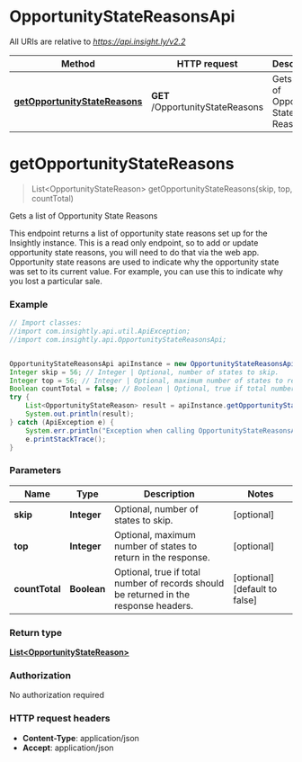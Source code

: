# OpportunityStateReasonsApi

All URIs are relative to *https://api.insight.ly/v2.2*

Method | HTTP request | Description
------------- | ------------- | -------------
[**getOpportunityStateReasons**](OpportunityStateReasonsApi.md#getOpportunityStateReasons) | **GET** /OpportunityStateReasons | Gets a list of Opportunity State Reasons


<a name="getOpportunityStateReasons"></a>
# **getOpportunityStateReasons**
> List&lt;OpportunityStateReason&gt; getOpportunityStateReasons(skip, top, countTotal)

Gets a list of Opportunity State Reasons

This endpoint returns a list of opportunity state reasons set up for the Insightly instance.            This is a read only endpoint, so to add or update opportunity state reasons, you will need to do that via the web app.            Opportunity state reasons are used to indicate why the opportunity state was set to its current value.            For example, you can use this to indicate why you lost a particular sale.

### Example
```java
// Import classes:
//import com.insightly.api.util.ApiException;
//import com.insightly.api.OpportunityStateReasonsApi;


OpportunityStateReasonsApi apiInstance = new OpportunityStateReasonsApi();
Integer skip = 56; // Integer | Optional, number of states to skip.
Integer top = 56; // Integer | Optional, maximum number of states to return in the response.
Boolean countTotal = false; // Boolean | Optional, true if total number of records should be returned in the response headers.
try {
    List<OpportunityStateReason> result = apiInstance.getOpportunityStateReasons(skip, top, countTotal);
    System.out.println(result);
} catch (ApiException e) {
    System.err.println("Exception when calling OpportunityStateReasonsApi#getOpportunityStateReasons");
    e.printStackTrace();
}
```

### Parameters

Name | Type | Description  | Notes
------------- | ------------- | ------------- | -------------
 **skip** | **Integer**| Optional, number of states to skip. | [optional]
 **top** | **Integer**| Optional, maximum number of states to return in the response. | [optional]
 **countTotal** | **Boolean**| Optional, true if total number of records should be returned in the response headers. | [optional] [default to false]

### Return type

[**List&lt;OpportunityStateReason&gt;**](OpportunityStateReason.md)

### Authorization

No authorization required

### HTTP request headers

 - **Content-Type**: application/json
 - **Accept**: application/json


